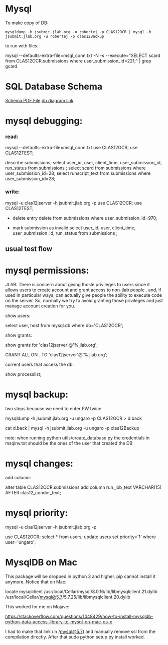# Mysql 

To make copy of DB:

`mysqldump -h jsubmit.jlab.org -u robertej -p CLAS12OCR | mysql -h jsubmit.jlab.org -u robertej -p clas12Backup`

to run with files:

mysql --defaults-extra-file=msql_conn.txt -N -s --execute="SELECT scard from CLAS12OCR.submissions where user_submission_id=221;" | grep gcard


# SQL Database Schema

[Schema PDF File](CLAS12_Simulations_DB.pdf)
[db diagram link](https://dbdiagram.io/d/5c9b829bf7c5bb70c72f6c34)


# mysql debugging:

### read:

mysql --defaults-extra-file=msql_conn.txt
use CLAS12OCR;
use CLAS12TEST;

describe submissions;
select user_id, user, client_time, user_submission_id, run_status from submissions ;
select scard from submissions where user_submission_id=28;
select runscript_text from submissions where user_submission_id=28;

### write:

mysql -u clas12jserver -h jsubmit.jlab.org -p
use CLAS12OCR;
use CLAS12TEST;

- delete entry
 delete from submissions where user_submission_id=970;
 
 - mark submission as invalid
 select user_id, user, client_time, user_submission_id, run_status from submissions ;
 
 
 
 ## usual test flow
 
 # mysql permissions:

JLAB:
There is concern about giving thosle privileges to users since it allows users to create account and grant access to non-jlab people.. and, if used in particular ways, can actually give people the ability to execute code on the server. 
So, normally we try to avoid granting those privileges and just manage account creation for you. 

show users:

select user, host from mysql.db where db='CLAS12OCR';

show grants:

show grants for 'clas12jserver'@'%.jlab.org';

GRANT ALL ON *.* TO 'clas12jserver'@'%.jlab.org';

current users that access the db: 
 
 show processlist;



# mysql backup:

two steps because we need to enter PW twice

mysqldump -h jsubmit.jlab.org -u ungaro -p CLAS12OCR > d.back

cat d.back | mysql -h jsubmit.jlab.org -u ungaro -p clas12Backup

note: when running python utils/create_database.py the credentials in msqlrw.txt should be the ones of the user that created the DB



# mysql changes:

add column:

alter table CLAS12OCR.submissions add column run_job_text VARCHAR(15) AFTER clas12_condor_text;



# mysql priority:

mysql -u clas12jserver -h jsubmit.jlab.org -p

 use CLAS12OCR;
 select * from users;
 update users set priority='1' where user='ungaro';


# MysqlDB on Mac

This package will be dropped in python 3 and higher.
pip cannot install it anymore.
Notice that on Mac:

locate mysqlclient
/usr/local/Cellar/mysql/8.0.16/lib/libmysqlclient.21.dylib
/usr/local/Cellar/mysql@5.7/5.7.25/lib/libmysqlclient.20.dylib


This worked for me on Mojave: 

https://stackoverflow.com/questions/1448429/how-to-install-mysqldb-python-data-access-library-to-mysql-on-mac-os-x


I had to make that link (in /mysql@5.7) and manually remove ssl from the compilation directly. After that sudo python setup.py install worked.


